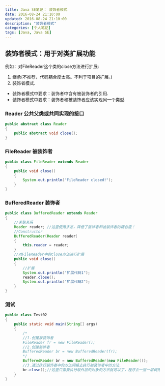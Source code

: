 ```yaml
---
title: Java SE笔记： 装饰者模式
date: 2016-08-24 21:10:00
updated: 2016-08-24 21:10:00
description: "装饰者模式"
categories: [个人笔记]
tags: [Java, Java SE]
---
```


## 装饰者模式：用于对类扩展功能
例如：对FileReader这个类的close方法进行扩展:
1. 继承(不推荐，代码耦合度太高。不利于项目的扩展。)
2. 装饰者模式.

- 装饰者模式中要求：装饰者中含有被装饰者的引用.
- 装饰者模式中要求：装饰者和被装饰者应该实现同一个类型.

### Reader 公共父类或共同实现的接口
```java
public abstract class Reader
{
    public abstract void close();
}  
```
### FileReader 被装饰者
```java
public class FileReader extends Reader
{
    public void close()
    {
        System.out.println("FileReader closed!");
    }
} 
```
### BufferedReader 装饰者
```java
public class BufferedReader extends Reader
{
    //关联关系
    Reader reader; //这里使用多态，降低了装饰者和被装饰者的耦合度！
    //Constructor
    BufferedReader(Reader reader)
    {
        this.reader = reader;
    }
    //对FileReader中的close方法进行扩展
    public void close()
    {
        //扩展
        System.out.println("扩展代码1");
        reader.close();
        System.out.println("扩展代码2");
    }
} 
```
### 测试
```java
public class Test02
{
    public static void main(String[] args)
    {
        /*
        //1.创建被装饰者
        FileReader fr = new FileReader();
        //2.创建装饰者
        BufferedReader br = new BufferedReader(fr);
        */
        BufferedReader br = new BufferedReader(new FileReader());
        //3.通过执行装饰者中的方法间接去执行被装饰者中的方法.
        br.close();//这里只需要执行最外层的对象的方法就可以了，程序会一层一层调用里层的方法！
    }
}
```